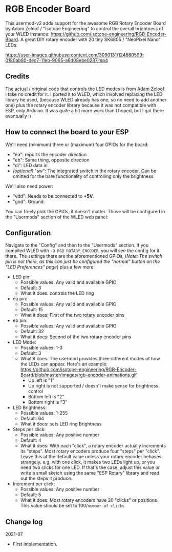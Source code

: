 # RGB Encoder Board

This usermod-v2 adds support for the awesome RGB Rotary Encoder Board by Adam Zeloof / "Isotope Engineering" to control the overall brightness of your WLED instance: https://github.com/isotope-engineering/RGB-Encoder-Board. A great DIY rotary encoder with 20 tiny SK6805 / "NeoPixel Nano" LEDs.

https://user-images.githubusercontent.com/3090131/124680599-0180ab80-dec7-11eb-9065-a6d08ebe0287.mp4

## Credits
The actual / original code that controls the LED modes is from Adam Zeloof. I take no credit for it. I ported it to WLED, which involved replacing the LED library he used, (because WLED already has one, so no need to add another one) plus the rotary encoder library because it was not compatible with ESP, only Arduino.
It was quite a bit more work than I hoped, but I got there eventually :)

## How to connect the board to your ESP
We'll need (minimum) three or (maximum) four GPIOs for the board:
* "ea": reports the encoder direction
* "eb": Same thing, opposite direction
* "di": LED data in.
* *(optional)* "sw": The integrated switch in the rotary encoder. Can be omitted for the bare functionality of controlling only the brightness

We'll also need power:

* "vdd": Needs to be connected to **+5V**.
* "gnd": Ground.

You can freely pick the GPIOs, it doesn't matter. Those will be configured in the "Usermods" section of the WLED web panel:

## Configuration
Navigate to the "Config" and then to the "Usermods" section. If you compiled WLED with `-D RGB_ROTARY_ENCODER`, you will see the config for it there. The settings there are the aforementioned GPIOs, (*Note: The switch pin is not there, as this can just be configured the "normal" button on the "LED Preferences" page*) plus a few more:
* LED pin:
  * Possible values: Any valid and available GPIO
  * Default: 3
  * What it does: controls the LED ring
* ea pin:
  * Possible values: Any valid and available GPIO
  * Default: 15
  * What it does: First of the two rotary encoder pins
* eb pin:
  * Possible values: Any valid and available GPIO
  * Default: 32
  * What it does: Second of the two rotary encoder pins
* LED Mode:
  * Possible values: 1-3
  * Default: 3
  * What it does: The usermod provides three different modes of how the LEDs can appear. Here's an example: https://github.com/isotope-engineering/RGB-Encoder-Board/blob/master/images/rgb-encoder-animations.gif
    * Up left is "1"
    * Up right is not supported / doesn't make sense for brightness control
    * Bottom left is "2"
    * Bottom right is "3"
* LED Brightness:
  * Possible values: 1-255
  * Default: 64
  * What it does: sets LED ring Brightness
* Steps per click:
  * Possible values: Any positive number
  * Default: 4
  * What it does: With each "click", a rotary encoder actually increments its "steps". Most rotary encoders produce four "steps" per "click". Leave this at the default value unless your rotary encoder behaves strangely. e.g. with one click, it makes two LEDs light up, or you need two clicks for one LED. If that's the case, adjust this value or write a small sketch using the same "ESP Rotary" library and read out the steps it produce.
* Increment per click:
  * Possible values: Any positive number
  * Default: 5
  * What it does: Most rotary encoders have 20 "clicks" or positions. This value should be set to 100/`number of clicks`

## Change log
2021-07
* First implementation.
